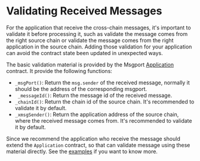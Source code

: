 # Validating Received Messages

For the application that receive the cross-chain messages, it's important to validate it before processing it, such as validate the message comes from the right source chain or validate the message comes from the right application in the source chain. Adding those validation for your application can avoid the contract state been 
updated in unexpected ways.

The basic validation material is provided by the Msgport [Application](../interfaces.md#application) contract. It provide the following functions:

* `_msgPort()`: Return the `msg.sender` of the received message, normally it should be the address of the corresponding msgport.
* ` _messageId()`: Return the message id of the received message.
* `_chainId()`: Return the chain id of the source chain. It's recommended to validate it by default.
* `_xmsgSender()`: Return the application address of the source chain, where the received message comes from. It's recommended to validate it by default.

Since we recommend the application who receive the message should extend the `Application` contract, so that can validate message using these material directly. See the [examples](https://github.com/msgport/msgport-examples) if you want to know more.  